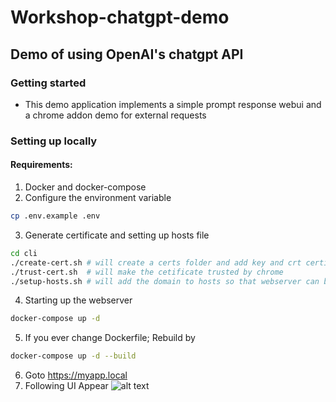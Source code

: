 # Workshop-chatgpt-demo
## Demo of using OpenAI's chatgpt API

### Getting started
- This demo application implements a simple prompt response webui and a chrome addon demo for external requests

### Setting up locally
#### Requirements:
1. Docker and docker-compose
2. Configure the environment variable
```sh
cp .env.example .env
```
3. Generate certificate and setting up hosts file
```sh
cd cli
./create-cert.sh # will create a certs folder and add key and crt certificate files
./trust-cert.sh  # will make the cetificate trusted by chrome
./setup-hosts.sh # will add the domain to hosts so that webserver can be access locally
```
4. Starting up the webserver
```sh
docker-compose up -d
```
5. If you ever change Dockerfile; Rebuild by
```sh
docker-compose up -d --build
```
6. Goto https://myapp.local
7. Following UI Appear
![alt text](/images/uipreview.png "Web Preview")